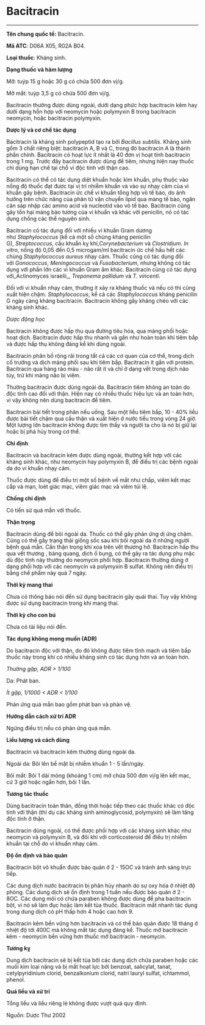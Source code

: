 # Bacitracin

---

**Tên chung quốc tế:** Bacitracin.

**Mã ATC**: D06A X05, R02A B04.

**Loại thuốc**: Kháng sinh.

**Dạng thuốc và hàm lượng**

Mỡ: tuýp 15 g hoặc 30 g có chứa 500 đơn vị/g.

Mỡ mắt: tuýp 3,5 g có chứa 500 đơn vị/g.

Bacitracin thường được dùng ngoài, dưới dạng phức hợp bacitracin kẽm hay dưới dạng hỗn hợp với neomycin hoặc polymyxin B trong bacitracin neomycin, hoặc bacitracin polymyxin.

**Dược lý và cơ chế tác dụng**

Bacitracin là kháng sinh polypeptid tạo ra bởi _Bacillus subtilis_. Kháng sinh gồm 3 chất riêng biệt: bacitracin A, B và C, trong đó bacitracin A là thành phần chính. Bacitracin có hoạt lực ít nhất là 40 đơn vị hoạt tính bacitracin trong 1 mg. Trước đây bacitracin được dùng để tiêm, nhưng hiện nay thuốc chỉ dùng hạn chế tại chỗ vì độc tính với thận cao.

Bacitracin có thể có tác dụng diệt khuẩn hoặc kìm khuẩn, phụ thuộc vào nồng độ thuốc đạt được tại vị trí nhiễm khuẩn và vào sự nhạy cảm của vi khuẩn gây bệnh. Bacitracin ức chế vi khuẩn tổng hợp vỏ tế bào, do ảnh hưởng trên chức năng của phân tử vận chuyển lipid qua màng tế bào, ngăn cản sáp nhập các amino acid và nucleotid vào vỏ tế bào. Bacitracin cũng gây tổn hại màng bào tương của vi khuẩn và khác với penicilin, nó có tác dụng chống các thể nguyên sinh.

Bacitracin có tác dụng đối với nhiều vi khuẩn Gram dương như _Staphylococcus_ (kể cả một số chủng kháng penicilin G), _Streptococcus_, cầu khuẩn kỵ khí,_Corynebacterium_ và _Clostridium_. _In vitro_, nồng độ 0,05 đến 0,5 microgam/ml bacitracin ức chế hầu hết các chủng _Staphylococcus aureus_ nhạy cảm. Thuốc cũng có tác dụng đối với _Gonococcus_, _Meningococcus_ và _Fusobacterium_, nhưng không có tác dụng với phần lớn các vi khuẩn Gram âm khác. Bacitracin cũng có tác dụng với_Actinomyces israelii_, _Treponema pallidum_ và _T. vincenti._

Ðối với vi khuẩn nhạy cảm, thường ít xảy ra kháng thuốc và nếu có thì cũng xuất hiện chậm. _Staphylococcus_, kể cả các _Staphylococcus_ kháng penicilin G ngày càng kháng bacitracin. Bacitracin không gây kháng chéo với các kháng sinh khác.

_Dược động học_

Bacitracin không được hấp thu qua đường tiêu hóa, qua màng phổi hoặc hoạt dịch. Bacitracin được hấp thu nhanh và gần như hoàn toàn khi tiêm bắp và được hấp thụ không đáng kể khi dùng ngoài.

Bacitracin phân bố rộng rãi trong tất cả các cơ quan của cơ thể, trong dịch cổ trướng và dịch màng phổi sau khi tiêm bắp. Bacitracin ít gắn với protein. Bacitracin qua hàng rào máu - não rất ít và chỉ ở dạng vết trong dịch não tủy, trừ khi màng não bị viêm.

Thường bacitracin được dùng ngoài da. Bacitracin tiêm không an toàn do độc tính cao đối với thận. Hiện nay có nhiều thuốc hiệu lực và an toàn hơn, vì vậy không nên dùng bacitracin để tiêm.

Bacitracin bài tiết trong phân nếu uống. Sau một liều tiêm bắp, 10 - 40% liều được bài tiết chậm qua cầu thận và xuất hiện ở nước tiểu trong vòng 24 giờ. Một lượng lớn bacitracin không được tìm thấy và người ta cho là nó bị giữ lại hoặc bị phá hủy trong cơ thể.

**Chỉ định**

Bacitracin và bacitracin kẽm được dùng ngoài, thường kết hợp với các kháng sinh khác, như neomycin hay polymyxin B, để điều trị các bệnh ngoài da do vi khuẩn nhạy cảm.

Thuốc được dùng để điều trị một số bệnh về mắt như chắp, viêm kết mạc cấp và mạn, loét giác mạc, viêm giác mạc và viêm túi lệ.

**Chống chỉ định**

Có tiền sử quá mẫn với thuốc.

**Thận trọng**

Bacitracin dùng để bôi ngoài da. Thuốc có thể gây phản ứng dị ứng chậm. Cũng có thể gây trạng thái giống sốc sau khi bôi ngoài da ở những người bệnh quá mẫn. Cần thận trọng khi xoa trên vết thương hở. Bacitracin hấp thu qua vết thương , bàng quang, dịch ổ bụng, có thể gây ra tác dụng phụ mặc dù độc tính này thường do neomycin phối hợp. Bacitracin thường dùng ở dạng phối hợp với các neomycin và polymyxin B sulfat. Không nên điều trị bằng chế phẩm này quá 7 ngày.

**Thời kỳ mang thai**

Chưa có thông báo nói đến sử dụng bacitracin gây quái thai. Tuy vậy không được sử dụng bacitracin trong khi mang thai.

**Thời kỳ cho con bú**

Chưa có tài liệu nói đến.

**Tác dụng không mong muốn (ADR)**

Do bacitracin độc với thận, do đó không được tiêm tĩnh mạch và tiêm bắp thuốc này trong khi có nhiều kháng sinh có tác dụng hơn và an toàn hơn.

_Thường gặp, ADR > 1/100_

Da: Phát ban.

_Ít gặp, 1/1000 < ADR < 1/100_

Phản ứng quá mẫn bao gồm phát ban và phản vệ.

**Hướng dẫn cách xử trí ADR**

Ngừng điều trị nếu có phản ứng quá mẫn.

**Liều lượng và cách dùng**

Bacitracin và bacitracin kẽm thường dùng ngoài da.

Ngoài da: Bôi lên bề mặt bị nhiễm khuẩn 1 - 5 lần/ngày.

Bôi mắt: Bôi 1 dải mỏng (khoảng 1 cm) mỡ chứa 500 đơn vị/g lên kết mạc, cứ 3 giờ hoặc ngắn hơn, bôi 1 lần.

**Tương tác thuốc**

Dùng bacitracin toàn thân, đồng thời hoặc tiếp theo các thuốc khác có độc tính với thận (thí dụ các kháng sinh aminoglycosid, polymyxin) sẽ làm tăng độc tính ở thận.

Bacitracin dùng ngoài, có thể được phối hợp với các kháng sinh khác như neomycin và polymyxin B, và đôi khi với corticosteroid để điều trị nhiễm khuẩn tại chỗ do vi khuẩn nhạy cảm.

**Ðộ ổn định và bảo quản**

Bacitracin bột vô khuẩn được bảo quản ở 2 - 15OC và tránh ánh sáng trực tiếp.

Các dung dịch nước bacitracin bị phân hủy nhanh do sự oxy hóa ở nhiệt độ phòng. Các dung dịch sẽ ổn định trong 1 tuần nếu được bảo quản ở 2 - 8OC. Các dung môi có chứa paraben không được dùng để pha bacitracin bột, vì nó sẽ làm đục hoặc làm kết tủa thuốc. Bacitracin mất nhanh tác dụng trong dung dịch có pH thấp hơn 4 hoặc cao hơn 9.

Bacitracin kẽm bền vững hơn bacitracin và có thể bảo quản được 18 tháng ở nhiệt độ tới 400C mà không mất tác dụng đáng kể. Thuốc mỡ bacitracin kẽm - neomycin bền vững hơn thuốc mỡ bacitracin - neomycin.

**Tương kỵ**

Dung dịch bacitracin sẽ bị kết tủa bởi các dung dịch chứa paraben hoặc các muối kim loại nặng và bị mất hoạt lực bởi benzoat, salicylat, tanat, cetylpyridinium clorid, benzalkonium clorid, natri lauryl sulfat, ichtammol, phenol.

**Quá liều và xử trí**

Tổng liều và liều riêng lẻ không được vượt quá quy định.

Nguồn: Dược Thư 2002